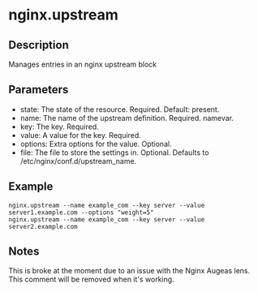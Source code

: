 # nginx.upstream

## Description

Manages entries in an nginx upstream block

## Parameters

* state: The state of the resource. Required. Default: present.
* name: The name of the upstream definition. Required. namevar.
* key: The key. Required.
* value: A value for the key. Required.
* options: Extra options for the value. Optional.
* file: The file to store the settings in. Optional. Defaults to /etc/nginx/conf.d/upstream_name.

## Example

```shell
nginx.upstream --name example_com --key server --value server1.example.com --options "weight=5"
nginx.upstream --name example_com --key server --value server2.example.com
```

## Notes

This is broke at the moment due to an issue with the Nginx Augeas lens.
This comment will be removed when it's working.

